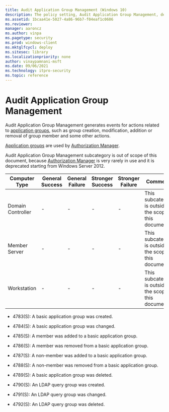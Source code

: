 ```yaml
---
title: Audit Application Group Management (Windows 10)
description: The policy setting, Audit Application Group Management, determines if audit events are generated when application group management tasks are performed.
ms.assetid: 1bcaa41e-5027-4a86-96b7-f04eaf1c0606
ms.reviewer: 
manager: aaroncz
ms.author: vinpa
ms.pagetype: security
ms.prod: windows-client
ms.mktglfcycl: deploy
ms.sitesec: library
ms.localizationpriority: none
author: vinaypamnani-msft
ms.date: 09/06/2021
ms.technology: itpro-security
ms.topic: reference
---
```


# Audit Application Group Management

Audit Application Group Management generates events for actions related to [application groups](/previous-versions/windows/it-pro/windows-server-2008-R2-and-2008/cc771579(v=ws.11)), such as group creation, modification, addition or removal of group member and some other actions.

[Application groups](/previous-versions/windows/it-pro/windows-server-2008-R2-and-2008/cc771579(v=ws.11)) are used by [Authorization Manager](/previous-versions/windows/it-pro/windows-server-2008-R2-and-2008/cc726036(v=ws.11)).

Audit Application Group Management subcategory is out of scope of this document, because [Authorization Manager](/previous-versions/windows/it-pro/windows-server-2008-R2-and-2008/cc726036(v=ws.11)) is very rarely in use and it is deprecated starting from Windows Server 2012.

| Computer Type     | General Success | General Failure | Stronger Success | Stronger Failure | Comments                                                |
|-------------------|-----------------|-----------------|------------------|------------------|---------------------------------------------------------|
| Domain Controller | -               | -               | -                | -                | This subcategory is outside the scope of this document. |
| Member Server     | -               | -               | -                | -                | This subcategory is outside the scope of this document. |
| Workstation       | -               | -               | -                | -                | This subcategory is outside the scope of this document. |

- 4783(S): A basic application group was created.

- 4784(S): A basic application group was changed.

- 4785(S): A member was added to a basic application group.

- 4786(S): A member was removed from a basic application group.

- 4787(S): A non-member was added to a basic application group.

- 4788(S): A non-member was removed from a basic application group.

- 4789(S): A basic application group was deleted.

- 4790(S): An LDAP query group was created.

- 4791(S): An LDAP query group was changed.

- 4792(S): An LDAP query group was deleted.